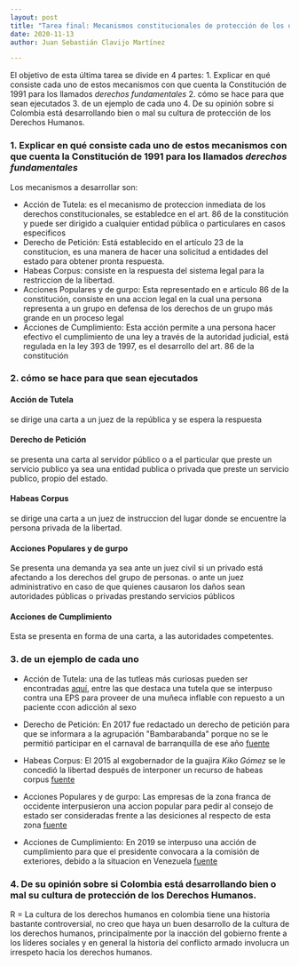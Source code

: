 ```yaml
---
layout: post
title: "Tarea final: Mecanismos constitucionales de protección de los derechos humanos"
date: 2020-11-13
author: Juan Sebastián Clavijo Martínez

---
```


El objetivo de esta última tarea se divide en 4 partes: 1. Explicar en qué consiste cada uno de estos mecanismos con que cuenta la Constitución de 1991 para los llamados _derechos fundamentales_ 2. cómo se hace para que sean ejecutados 3. de un ejemplo de cada uno 4. De su opinión sobre si Colombia está desarrollando bien o mal su cultura de protección de los Derechos Humanos.

### 1. Explicar en qué consiste cada uno de estos mecanismos con que cuenta la Constitución de 1991 para los llamados _derechos fundamentales_

Los mecanismos a desarrollar son: 

* Acción de Tutela: es el mecanismo de proteccion inmediata de los derechos constitucionales, se establedce en el art. 86 de la constitución y puede ser dirigido a cualquier entidad pública o particulares en casos especificos
* Derecho de Petición: Está establecido en el artículo 23 de la constitucion, es una manera de hacer una solicitud a entidades del estado para obtener pronta respuesta.
* Habeas Corpus: consiste en la respuesta del sistema legal para la restriccion de la libertad.
* Acciones Populares y de gurpo: Esta representado en e articulo 86 de la constitución, consiste en una accion legal en la cual una persona representa a un grupo en defensa de los derechos de un grupo más grande en un proceso legal 
* Acciones de Cumplimiento: Esta acción permite a una persona hacer efectivo el cumplimiento de una ley a través de la autoridad judicial, está regulada en la ley 393 de 1997, es el desarrollo del art. 86 de la constitución 

### 2. cómo se hace para que sean ejecutados

#### Acción de Tutela

se dirige una carta a un juez de la república y se espera la respuesta

#### Derecho de Petición

se presenta una carta al servidor público o a el particular que preste un servicio publico ya sea  una entidad publica o privada  que preste un servicio  publico,  propio del estado.  

#### Habeas Corpus

se dirige una carta a un juez de instruccion del lugar donde se encuentre la persona privada de la libertad. 

#### Acciones Populares y de gurpo

Se presenta una demanda ya sea ante un juez civil si un privado está afectando a los derechos del grupo de personas. o ante un juez administrativo en caso de que quienes causaron los daños sean autoridades públicas o privadas prestando servicios públicos

#### Acciones de Cumplimiento

Esta se presenta en forma de una carta, a las autoridades competentes.

### 3. de un ejemplo de cada uno

* Acción de Tutela: una de las tutleas más curiosas pueden ser encontradas <a href="https://www.abogados.com.co/articulos/el-ranking-de-las-tutelas-mas-insolitas-en-colombia">aquí</a>, entre las que destaca una tutela que se interpuso contra una EPS para proveer de una muñeca inflable con repuesto a un paciente ccon adicción al sexo
* Derecho de Petición: En 2017 fue redactado un derecho de petición para que se informara a la agrupación "Bambarabanda" porque no se le permitió participar en el carnaval de barranquilla de ese año <a href="https://extra.com.co/noticias/vida-moderna/cultura/critican-corpocarnaval-por-veto-bambarabanda-264672">fuente</a>

* Habeas Corpus: El 2015 al exgobernador de la guajira _Kiko Gómez_ se le concedió la libertad después de interponer un recurso de habeas corpus <a href="https://www.semana.com/nacion/articulo/la-guajira-exgobernador-francisco-kiko-gomez-quedaria-en-libertad/424083-3/">fuente</a>

* Acciones Populares y de gurpo: Las empresas de la zona franca de occidente interpusieron una accion popular para pedir al consejo de estado ser consideradas frente a las desiciones al respecto de esta zona <a href="https://www.asuntoslegales.com.co/actualidad/empresas-de-zona-franca-de-occidente-piden-ser-consideradas-por-consejo-de-estado-3065156">fuente</a>

* Acciones de Cumplimiento: En 2019 se interpuso una acción de cumplimiento para que el presidente convocara a la comisión de exteriores, debido a la situacion en Venezuela <a href="https://www.rcnradio.com/politica/radican-accion-de-cumplimiento-para-que-duque-convoque-comision-de-exteriores">fuente</a>

### 4.  De su opinión sobre si Colombia está desarrollando bien o mal su cultura de protección de los Derechos Humanos.

 R = La cultura de los derechos humanos en colombia tiene una historia bastante controversial, no creo que haya un buen desarrollo de la cultura de los derechos humanos, principalmente por la inacción del gobierno frente a los líderes sociales y en general la historia del conflicto armado involucra un irrespeto hacia los derechos humanos. 
